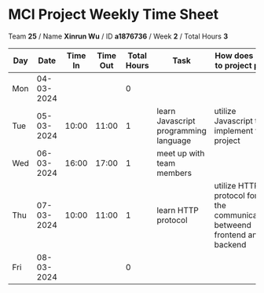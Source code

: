 # MCI Project Weekly Time Sheet

Team **25** / Name **Xinrun Wu** / ID **a1876736** / Week **2** / Total Hours **3**

| Day | Date       | Time In | Time Out | Total Hours | Task | How does it fit to project plan | Outcome/Next action |
| --- | ---------- | ------- | -------- | ----------- | ---- | ------------------------------- | ------------------- |
| Mon | 04-03-2024 |         |          | 0           | | | |
| Tue | 05-03-2024 | 10:00   | 11:00    | 1           | learn Javascript programming language | utilize Javascript to implement the project | understand `let`, `var`, and `const` |
| Wed | 06-03-2024 | 16:00   | 17:00    | 1           | meet up with team members | | discussed about project preferences |
| Thu | 07-03-2024 | 10:00   | 11:00    | 1           | learn HTTP protocol | utilize HTTP protocol for the communication betweend frontend and backend | understand `GET` and `POST` requests |
| Fri | 08-03-2024 |         |          | 0           | | | |
